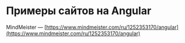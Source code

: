 # Примеры сайтов на Angular

MindMeister — [https://www.mindmeister.com/ru/1252353170/angular](https://www.mindmeister.com/ru/1252353170/angular)

